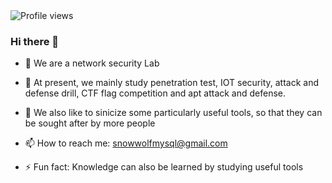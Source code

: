 <img src="https://camo.githubusercontent.com/70efda0ea25590e8ec1d45dad689865a24485a757d9359a4547218d25c0fa352/68747470733a2f2f677076632e6172747572696f2e6465762f6769746875622d70726f66696c652d76696577732d636f756e746572" alt="Profile views" data-canonical-src="https://gpvc.arturio.dev/GhostWolfLab" style="max-width: 100%;">
<br/>

### Hi there 👋

- 🔭 We are a network security Lab</br>

- 🌱 At present, we mainly study penetration test, IOT security, attack and defense drill, CTF flag competition and apt attack and defense.</br>

- 💬 We also like to sinicize some particularly useful tools, so that they can be sought after by more people</br>

- 📫 How to reach me: snowwolfmysql@gmail.com</br>

- ⚡ Fun fact: Knowledge can also be learned by studying useful tools</br>
